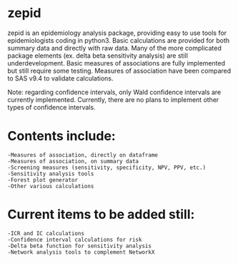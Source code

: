 # zepid
zepid is an epidemiology analysis package, providing easy to use tools for epidemiologists coding in python3. Basic calculations are provided for both summary data and directly with raw data. Many of the more complicated package elements (ex. delta beta sensitivity analysis) are still underdevelopment. Basic measures of associations are fully implemented but still require some testing. Measures of association have been compared to SAS v9.4 to validate calculations. 

Note: regarding confidence intervals, only Wald confidence intervals are currently implemented. Currently, there are no plans to implement other types of confidence intervals. 


# Contents include:
    -Measures of association, directly on dataframe
    -Measures of association, on summary data
    -Screening measures (sensitivity, specificity, NPV, PPV, etc.)
    -Sensitivity analysis tools
    -Forest plot generator
    -Other various calculations

# Current items to be added still:
    -ICR and IC calculations
    -Confidence interval calculations for risk
    -Delta beta function for sensitivity analysis
    -Network analysis tools to complement NetworkX

